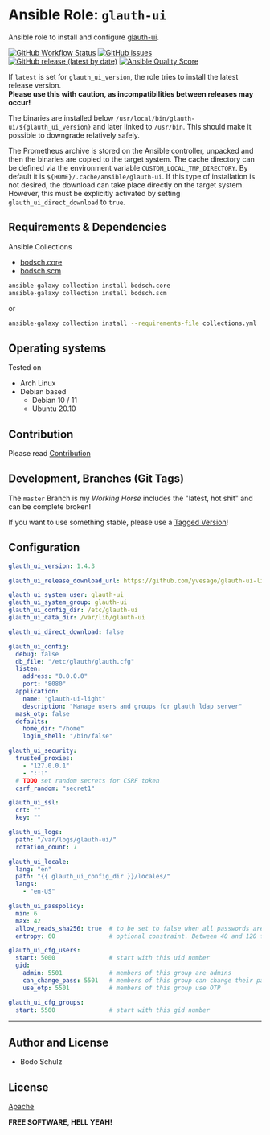 
# Ansible Role:  `glauth-ui` 

Ansible role to install and configure [glauth-ui](https://github.com/yvesago/glauth-ui-light).

[![GitHub Workflow Status](https://img.shields.io/github/actions/workflow/status/bodsch/ansible-glauth-ui/main.yml?branch=main)][ci]
[![GitHub issues](https://img.shields.io/github/issues/bodsch/ansible-glauth-ui/glauth-ui)][issues]
[![GitHub release (latest by date)](https://img.shields.io/github/v/release/bodsch/ansible-glauth-ui/glauth-ui)][releases]
[![Ansible Quality Score](https://img.shields.io/ansible/quality/50067?label=role%20quality)][quality]

[ci]: https://github.com/bodsch/ansible-glauth-ui/actions
[issues]: https://github.com/bodsch/ansible-glauth-ui/issues?q=is%3Aopen+is%3Aissue
[releases]: https://github.com/bodsch/ansible-glauth-ui/releases
[quality]: https://galaxy.ansible.com/bodsch/glauth_ui


If `latest` is set for `glauth_ui_version`, the role tries to install the latest release version.  
**Please use this with caution, as incompatibilities between releases may occur!**

The binaries are installed below `/usr/local/bin/glauth-ui/${glauth_ui_version}` and later linked to `/usr/bin`. 
This should make it possible to downgrade relatively safely.

The Prometheus archive is stored on the Ansible controller, unpacked and then the binaries are copied to the target system.
The cache directory can be defined via the environment variable `CUSTOM_LOCAL_TMP_DIRECTORY`. 
By default it is `${HOME}/.cache/ansible/glauth-ui`.
If this type of installation is not desired, the download can take place directly on the target system. 
However, this must be explicitly activated by setting `glauth_ui_direct_download` to `true`.

## Requirements & Dependencies

Ansible Collections

- [bodsch.core](https://github.com/bodsch/ansible-collection-core)
- [bodsch.scm](https://github.com/bodsch/ansible-collection-scm)

```bash
ansible-galaxy collection install bodsch.core
ansible-galaxy collection install bodsch.scm
```
or
```bash
ansible-galaxy collection install --requirements-file collections.yml
```

## Operating systems

Tested on

* Arch Linux
* Debian based
    - Debian 10 / 11
    - Ubuntu 20.10


## Contribution

Please read [Contribution](CONTRIBUTING.md)

## Development,  Branches (Git Tags)

The `master` Branch is my *Working Horse* includes the "latest, hot shit" and can be complete broken!

If you want to use something stable, please use a [Tagged Version](https://github.com/bodsch/ansible-glauth-ui/tags)!

## Configuration

```yaml
glauth_ui_version: 1.4.3

glauth_ui_release_download_url: https://github.com/yvesago/glauth-ui-light/releases

glauth_ui_system_user: glauth-ui
glauth_ui_system_group: glauth-ui
glauth_ui_config_dir: /etc/glauth-ui
glauth_ui_data_dir: /var/lib/glauth-ui

glauth_ui_direct_download: false

glauth_ui_config:
  debug: false
  db_file: "/etc/glauth/glauth.cfg"
  listen:
    address: "0.0.0.0"
    port: "8080"
  application:
    name: "glauth-ui-light"
    description: "Manage users and groups for glauth ldap server"
  mask_otp: false
  defaults:
    home_dir: "/home"
    login_shell: "/bin/false"

glauth_ui_security:
  trusted_proxies:
    - "127.0.0.1"
    - "::1"
  # TODO set random secrets for CSRF token
  csrf_random: "secret1"

glauth_ui_ssl:
  crt: ""
  key: ""

glauth_ui_logs:
  path: "/var/logs/glauth-ui/"
  rotation_count: 7

glauth_ui_locale:
  lang: "en"
  path: "{{ glauth_ui_config_dir }}/locales/"
  langs:
    - "en-US"

glauth_ui_passpolicy:
  min: 6
  max: 42
  allow_reads_sha256: true  # to be set to false when all passwords are bcrypt
  entropy: 60               # optional constraint. Between 40 and 120 for very high strength password

glauth_ui_cfg_users:
  start: 5000               # start with this uid number
  gid:
    admin: 5501             # members of this group are admins
    can_change_pass: 5501   # members of this group can change their password
    use_otp: 5501           # members of this group use OTP

glauth_ui_cfg_groups:
  start: 5500               # start with this gid number
```

---

## Author and License

- Bodo Schulz

## License

[Apache](LICENSE)

**FREE SOFTWARE, HELL YEAH!**
